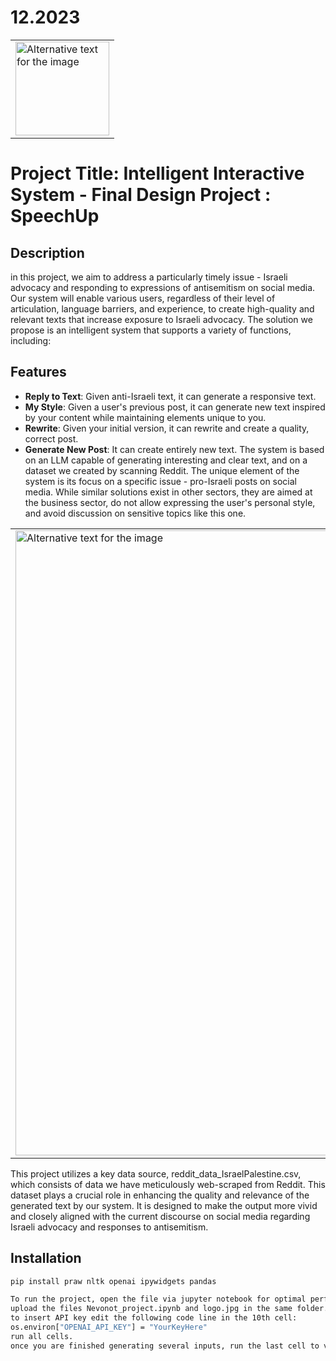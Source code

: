 # 12.2023

<table>
  <tr>
    <td>
      <img src="logo.jpg" alt="Alternative text for the image" title="Optional title attribute" width="150"/>
    </td>
  </tr>
</table> 

# Project Title: Intelligent Interactive System - Final Design Project : SpeechUp

## Description

in this project, we aim to address a particularly timely issue - Israeli advocacy and responding to expressions of antisemitism on social media. Our system will enable various users, regardless of their level of articulation, language barriers, and experience, to create high-quality and relevant texts that increase exposure to Israeli advocacy. The solution we propose is an intelligent system that supports a variety of functions, including:

## Features
- **Reply to Text**: Given anti-Israeli text, it can generate a responsive text.
- **My Style**: Given a user's previous post, it can generate new text inspired by your content while maintaining elements unique to you.
- **Rewrite**: Given your initial version, it can rewrite and create a quality, correct post.
- **Generate New Post**: It can create entirely new text.
The system is based on an LLM capable of generating interesting and clear text, and on a dataset we created by scanning Reddit. The unique element of the system is its focus on a specific issue - pro-Israeli posts on social media. While similar solutions exist in other sectors, they are aimed at the business sector, do not allow expressing the user's personal style, and avoid discussion on sensitive topics like this one.

<table>
  <tr>
    <td>
      <img src="system_UI.jpg" alt="Alternative text for the image" title="Optional title attribute" width="1000"/>
    </td>
  </tr>
</table> 

This project utilizes a key data source, reddit_data_IsraelPalestine.csv, which consists of data we have meticulously web-scraped from Reddit. This dataset plays a crucial role in enhancing the quality and relevance of the generated text by our system. It is designed to make the output more vivid and closely aligned with the current discourse on social media regarding Israeli advocacy and responses to antisemitism.

## Installation

```bash
pip install praw nltk openai ipywidgets pandas

To run the project, open the file via jupyter notebook for optimal performance. using other programs to open the notebook (such as google collab) might cause the interactions of the program to run suboptimally due to different system components.
upload the files Nevonot_project.ipynb and logo.jpg in the same folder.
to insert API key edit the following code line in the 10th cell:
os.environ["OPENAI_API_KEY"] = "YourKeyHere"
run all cells.
once you are finished generating several inputs, run the last cell to view history. 
